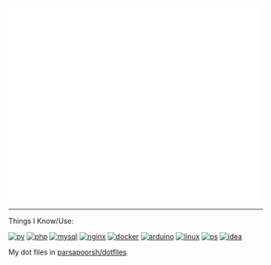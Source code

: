 <picture>
  <img src="/github-metrics.svg" alt="Metrics">
</picture>

___
Things I Know/Use:

[![py](https://skillicons.dev/icons?i=py)](https://www.python.org/)
[![php](https://skillicons.dev/icons?i=php)](https://www.php.net/)
[![mysql](https://skillicons.dev/icons?i=mysql)](https://www.mysql.com/)
[![nginx](https://skillicons.dev/icons?i=nginx)](https://www.nginx.com/)
[![docker](https://skillicons.dev/icons?i=docker)](https://www.docker.com/)
[![arduino](https://skillicons.dev/icons?i=arduino)](https://www.arduino.cc/)
[![linux](https://skillicons.dev/icons?i=linux)](https://kernel.org/)
[![ps](https://skillicons.dev/icons?i=ps)](https://www.adobe.com/products/photoshop.html)
[![idea](https://skillicons.dev/icons?i=idea)](https://www.jetbrains.com/)


My dot files in [parsapoorsh/dotfiles](https://github.com/parsapoorsh/dotfiles)
